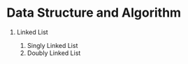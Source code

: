 <h1>Data Structure and Algorithm</h1>
<ol>
  <li>Linked List</li>
  <ol>
    <li>Singly Linked List</li>
    <li>Doubly Linked List</li>
  </ol>
</ol>